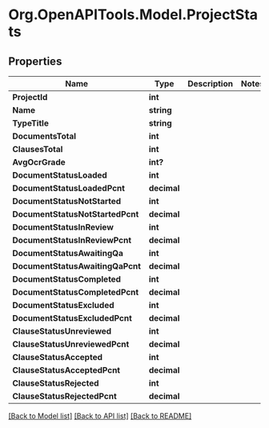 
# Org.OpenAPITools.Model.ProjectStats

## Properties

Name | Type | Description | Notes
------------ | ------------- | ------------- | -------------
**ProjectId** | **int** |  | 
**Name** | **string** |  | 
**TypeTitle** | **string** |  | 
**DocumentsTotal** | **int** |  | 
**ClausesTotal** | **int** |  | 
**AvgOcrGrade** | **int?** |  | 
**DocumentStatusLoaded** | **int** |  | 
**DocumentStatusLoadedPcnt** | **decimal** |  | 
**DocumentStatusNotStarted** | **int** |  | 
**DocumentStatusNotStartedPcnt** | **decimal** |  | 
**DocumentStatusInReview** | **int** |  | 
**DocumentStatusInReviewPcnt** | **decimal** |  | 
**DocumentStatusAwaitingQa** | **int** |  | 
**DocumentStatusAwaitingQaPcnt** | **decimal** |  | 
**DocumentStatusCompleted** | **int** |  | 
**DocumentStatusCompletedPcnt** | **decimal** |  | 
**DocumentStatusExcluded** | **int** |  | 
**DocumentStatusExcludedPcnt** | **decimal** |  | 
**ClauseStatusUnreviewed** | **int** |  | 
**ClauseStatusUnreviewedPcnt** | **decimal** |  | 
**ClauseStatusAccepted** | **int** |  | 
**ClauseStatusAcceptedPcnt** | **decimal** |  | 
**ClauseStatusRejected** | **int** |  | 
**ClauseStatusRejectedPcnt** | **decimal** |  | 

[[Back to Model list]](../README.md#documentation-for-models)
[[Back to API list]](../README.md#documentation-for-api-endpoints)
[[Back to README]](../README.md)

